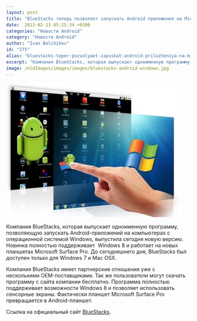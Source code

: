 ```yaml
---
layout: post
title: "BlueStacks теперь позволяет запускать Android приложения на Microsoft Surface Pro"
date:  2013-02-13 05:25:34 +0300
categories: "Новости Android"
category: "Новости Android"
author: "Ivan Belchikov"
id: "275"
alias: "bluestacks-teper-pozvolyaet-zapuskat-android-prilozheniya-na-microsoft-surface-pro"
excerpt: "Компания BlueStacks, которая выпускает одноименную программу, позволяющую запускать Android-приложений на компьютерах с операционной системой Windows, выпустила сегодня новую версию. Новинка полностью поддерживает  Windows 8 и работает на новых планшетах Microsoft Surface Pro. До сегодняшнего дня, BlueStacks был доступен только для Windows 7 и Mac OSX. "
image: /oldImages/images/images/bluestacks-android-windows.jpg
---
```

<img src="/oldImages/images/images/bluestacks-android-windows.jpg" alt="BlueStacks" >

Компания BlueStacks, которая выпускает одноименную программу, позволяющую запускать Android-приложений на компьютерах с операционной системой Windows, выпустила сегодня новую версию. Новинка полностью поддерживает  Windows 8 и работает на новых планшетах Microsoft Surface Pro. До сегодняшнего дня, BlueStacks был доступен только для Windows 7 и Mac OSX. 
 

Компания BlueStacks имеет партнерские отношения уже с несколькими OEM-поставщиками. Так же пользователи могут скачать программу с сайта компании бесплатно. Программа полностью поддерживает возможности Windows 8 и позволяет использовать сенсорные экраны. Фактически планшет Microsoft Surface Pro превращается в Android-планшет.

Ссылка на официальный сайт <a href="#" title="BlueStacks" rel="nofollow">BlueStacks</a>.
